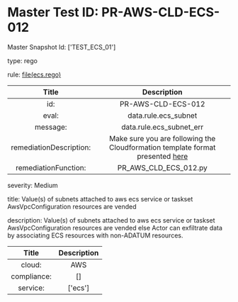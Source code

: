 



# Master Test ID: PR-AWS-CLD-ECS-012


Master Snapshot Id: ['TEST_ECS_01']

type: rego

rule: [file(ecs.rego)]  
  
  
  
  

|Title|Description|
| :---: | :---: |
|id: |PR-AWS-CLD-ECS-012|
|eval: |data.rule.ecs_subnet|
|message: |data.rule.ecs_subnet_err|
|remediationDescription: |Make sure you are following the Cloudformation template format presented <a href='https://docs.aws.amazon.com/AWSCloudFormation/latest/UserGuide/aws-properties-ecs-service-awsvpcconfiguration.html#cfn-ecs-service-awsvpcconfiguration-subnets' target='_blank'>here</a>|
|remediationFunction: |PR_AWS_CLD_ECS_012.py|


severity: Medium

title: Value(s) of subnets attached to aws ecs service or taskset AwsVpcConfiguration resources are vended

description: Value(s) of subnets attached to aws ecs service or taskset AwsVpcConfiguration resources are vended else Actor can exfiltrate data by associating ECS resources with non-ADATUM resources.  
  
  

|Title|Description|
| :---: | :---: |
|cloud: |AWS|
|compliance: |[]|
|service: |['ecs']|



[file(ecs.rego)]: https://github.com/prancer-io/prancer-compliance-test/tree/master/aws/cloud/ecs.rego
